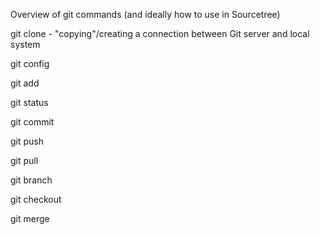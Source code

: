  Overview of git commands (and ideally how to use in Sourcetree)

 git clone
    - "copying"/creating a connection between Git server and local system

 git config


 git add


 git status


 git commit


 git push


 git pull


 git branch


 git checkout


 git merge